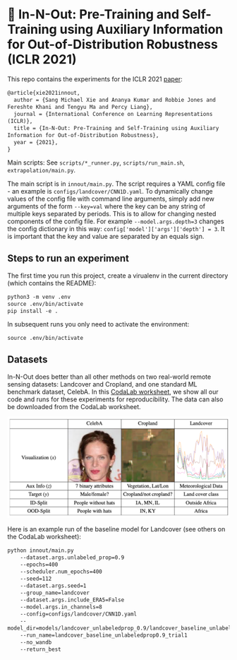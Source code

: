# 🍔 In-N-Out: Pre-Training and Self-Training using Auxiliary Information for Out-of-Distribution Robustness (ICLR 2021)

This repo contains the experiments for the ICLR 2021 [paper](https://openreview.net/forum?id=jznizqvr15J):
```
@article{xie2021innout,
  author = {Sang Michael Xie and Ananya Kumar and Robbie Jones and Fereshte Khani and Tengyu Ma and Percy Liang},
  journal = {International Conference on Learning Representations (ICLR)},
  title = {In-N-Out: Pre-Training and Self-Training using Auxiliary Information for Out-of-Distribution Robustness},
  year = {2021},
}
```

Main scripts: See `scripts/*_runner.py`, `scripts/run_main.sh`, `extrapolation/main.py`.

The main script is in `innout/main.py`. The script requires a YAML config
file - an example is `configs/landcover/CNN1D.yaml`.
To dynamically change values of the config file with command line arguments,
simply add new arguments of the form `--key=val` where the key can be any
string of multiple keys separated by periods. This is to allow for changing
nested components of the config file. For example `--model.args.depth=3` changes
the config dictionary in this way: `config['model']['args']['depth'] = 3`.
It is important that the key and value are separated by an equals sign.

## Steps to run an experiment

The first time you run this project, create a virualenv in the current directory (which contains the README):
```
python3 -m venv .env
source .env/bin/activate
pip install -e .
```
In subsequent runs you only need to activate the environment:
```
source .env/bin/activate
```

## Datasets
In-N-Out does better than all other methods on two real-world remote sensing datasets: Landcover and Cropland, and one standard ML benchmark dataset, CelebA. In this [CodaLab worksheet](https://worksheets.codalab.org/worksheets/0x2613c72d4f3f4fbb94e0a32c17ce5fb0), we show all our code and runs for these experiments for reproducibility. The data can also be downloaded from the CodaLab worksheet.

![Dataset Table](innout_datasets.png)

Here is an example run of the baseline model for Landcover (see others on the CodaLab worksheet):
```
python innout/main.py 
    --dataset.args.unlabeled_prop=0.9
    --epochs=400
    --scheduler.num_epochs=400
    --seed=112
    --dataset.args.seed=1
    --group_name=landcover
    --dataset.args.include_ERA5=False
    --model.args.in_channels=8
    --config=configs/landcover/CNN1D.yaml
    --model_dir=models/landcover_unlabeledprop_0.9/landcover_baseline_unlabeledprop0.9_trial1
    --run_name=landcover_baseline_unlabeledprop0.9_trial1
    --no_wandb
    --return_best
```
